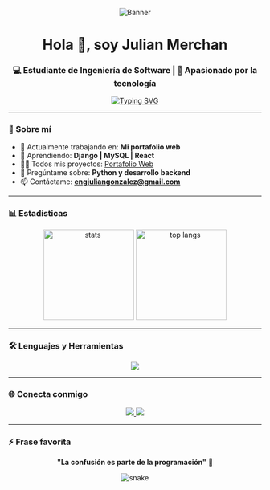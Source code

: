<!-- Banner -->
<p align="center">
  <img src="https://user-images.githubusercontent.com/73097560/115834477-dbab4500-a447-11eb-908a-139a6edaec5c.gif" alt="Banner" />
</p>

<!-- Title -->
<h1 align="center">Hola 👋, soy <b>Julian Merchan</b></h1>
<h3 align="center">💻 Estudiante de Ingeniería de Software | 🚀 Apasionado por la tecnología</h3>

<!-- Typing effect -->
<p align="center">
  <a href="https://git.io/typing-svg">
    <img src="https://readme-typing-svg.demolab.com?font=Fira+Code&weight=600&pause=1000&color=36BCF7&width=435&lines=Software+Engineering+Student;Python+Lover🐍;Siempre+aprendiendo+nuevas+tecnologías;Fullstack+Developer+en+proceso" alt="Typing SVG" />
  </a>
</p>

---

### 🌟 Sobre mí
- 🔭 Actualmente trabajando en: **Mi portafolio web**  
- 🌱 Aprendiendo: **Django | MySQL | React**  
- 👨‍💻 Todos mis proyectos: [Portafolio Web](https://main--porfoliojulianmerchan.netlify.app/)  
- 💬 Pregúntame sobre: **Python y desarrollo backend**  
- 📫 Contáctame: **engjuliangonzalez@gmail.com**

---

### 📊 Estadísticas
<p align="center">
  <img src="https://github-readme-stats.vercel.app/api?username=Julian-Enable&show_icons=true&theme=tokyonight" alt="stats" height="180"/>
  <img src="https://github-readme-stats.vercel.app/api/top-langs/?username=Julian-Enable&layout=compact&theme=tokyonight" alt="top langs" height="180"/>
</p>

---

### 🛠️ Lenguajes y Herramientas
<p align="center">
  <img src="https://skillicons.dev/icons?i=python,java,js,html,css,react,nodejs,mysql,sqlite,django,go,kotlin,vue,linux,git,arduino" />
</p>

---

### 🌐 Conecta conmigo
<p align="center">
  <a href="https://www.linkedin.com/in/julian-gonzalez-46ba5524a" target="_blank">
    <img src="https://img.shields.io/badge/LinkedIn-Julian%20Gonzalez-blue?style=for-the-badge&logo=linkedin" />
  </a>
  <a href="mailto:engjuliangonzalez@gmail.com" target="_blank">
    <img src="https://img.shields.io/badge/Gmail-engjuliangonzalez-red?style=for-the-badge&logo=gmail" />
  </a>
</p>

---

### ⚡ Frase favorita
<p align="center"><b>"La confusión es parte de la programación"</b> 🚀</p>

<!-- Snake animation -->
<p align="center">
  <img src="https://raw.githubusercontent.com/Julian-Enable/Julian-Enable/output/github-contribution-grid-snake.svg" alt="snake"/>
</p>

